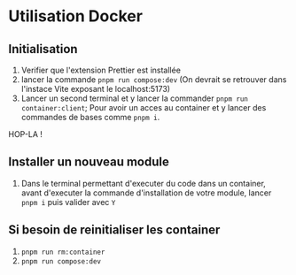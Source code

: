 # Utilisation Docker

## Initialisation

1. Verifier que l'extension Prettier est installée
2. lancer la commande `pnpm run compose:dev` (On devrait se retrouver dans l'instace Vite exposant le localhost:5173)
3. Lancer un second terminal et y lancer la commander `pnpm run container:client`; Pour avoir un acces au container et y lancer des commandes de bases comme `pnpm i`.

HOP-LA !

## Installer un nouveau module

1. Dans le terminal permettant d'executer du code dans un container, avant d'executer la commande d'installation de votre module, lancer `pnpm i` puis valider avec `Y`

## Si besoin de reinitialiser les container

1. `pnpm run rm:container`
2. `pnpm run compose:dev`
